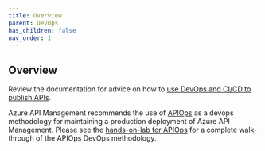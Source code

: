 ```yaml
---
title: Overview
parent: DevOps
has_children: false
nav_order: 1
---
```


## Overview

Review the documentation for advice on how to [use DevOps and CI/CD to publish APIs][1].

Azure API Management recommends the use of [APIOps](https://learn.microsoft.com/azure/architecture/example-scenario/devops/automated-api-deployments-apiops) as a devops methodology for maintaining a production deployment of Azure API Management.  Please see the [hands-on-lab for APIOps](https://azure.github.io/apiops) for a complete walk-through of the APIOps DevOps methodology.

[1]: https://learn.microsoft.com/azure/api-management/devops-api-development-templates